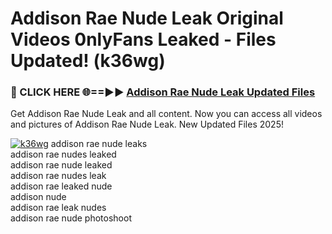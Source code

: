 # Addison Rae Nude Leak Original Videos 0nlyFans Leaked - Files Updated! (k36wg)

<h3>🔴 CLICK HERE 🌐==►► <a href="https://tinyurl.com/5h6xmrr3" rel="nofollow">Addison Rae Nude Leak Updated Files</a></h3>

Get Addison Rae Nude Leak and all content. Now you can access all videos and pictures of Addison Rae Nude Leak. New Updated Files 2025!

[![k36wg](https://i.imgur.com/KVD873Z.gif)](https://tinyurl.com/5h6xmrr3)
addison rae nude leaks<br>
addison rae nudes leaked<br>
addison rae nude leaked<br>
addison rae nudes leak<br>
addison rae leaked nude<br>
addison nude<br>
addison rae leak nudes<br>
addison rae nude photoshoot